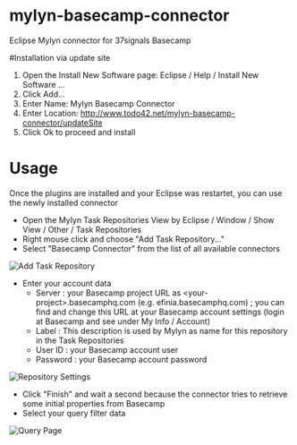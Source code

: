 mylyn-basecamp-connector
========================

Eclipse Mylyn connector for 37signals Basecamp

#Installation via update site
1. Open the Install New Software page: Eclipse / Help / Install New Software ...
2. Click Add...
3. Enter Name: Mylyn Basecamp Connector
4. Enter Location: http://www.todo42.net/mylyn-basecamp-connector/updateSite
5. Click Ok to proceed and install

# Usage
Once the plugins are installed and your Eclipse was restartet, you can use the newly installed connector

* Open the Mylyn Task Repositories View by Eclipse / Window / Show View / Other / Task Repositories
* Right mouse click and choose "Add Task Repository..."
* Select "Basecamp Connector" from the list of all available connectors

![Add Task Repository](/dominik42/mylyn-basecamp-connector/blob/master/doc/addTaskRepository.png?raw=true)

* Enter your account data
  * Server : your Basecamp project URL as &lt;your-project&gt;.basecamphq.com (e.g. efinia.basecamphq.com) ; 
           you can find and change this URL at your Basecamp account settings (login at Basecamp and see under  My Info / Account)
  * Label : This description is used by Mylyn as name for this repository in the Task Repositories
  * User ID : your Basecamp account user
  * Password : your Basecamp account password

![Repository Settings](/dominik42/mylyn-basecamp-connector/blob/master/doc/connectorSettings.png?raw=true)

* Click "Finish" and wait a second because the connector tries to retrieve some initial properties from Basecamp
* Select your query filter data

![Query Page](/dominik42/mylyn-basecamp-connector/blob/master/doc/queryPage.png?raw=true)
